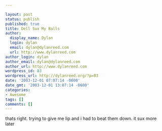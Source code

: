 ```yaml
---

layout: post
status: publish
published: true
title: Dell Sux My Balls
author:
  display_name: Dylan
  login: dylan
  email: dylan@dylanreed.com
  url: http://www.dylanreed.com
author_login: dylan
author_email: dylan@dylanreed.com
author_url: http://www.dylanreed.com
wordpress_id: 83
wordpress_url: http://dylanreed.org/?p=83
date: '2003-12-01 07:07:14 -0600'
date_gmt: '2003-12-01 13:07:14 -0600'
categories:
- Awesome
tags: []
comments: []
---
```


thats right. trying to give me lip and i had to beat them down. it sux more later
